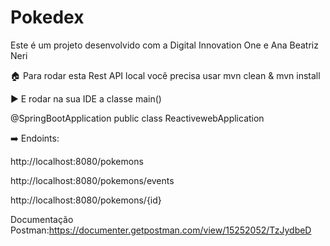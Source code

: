 # Pokedex

Este é um projeto desenvolvido com a Digital Innovation One e Ana Beatriz Neri

🏠 Para rodar esta Rest API local você precisa usar mvn clean & mvn install

▶️ E rodar na sua IDE a classe main()

@SpringBootApplication public class ReactivewebApplication

➡️ Endoints:

http://localhost:8080/pokemons

http://localhost:8080/pokemons/events

http://localhost:8080/pokemons/{id}

Documentação Postman:https://documenter.getpostman.com/view/15252052/TzJydbeD

